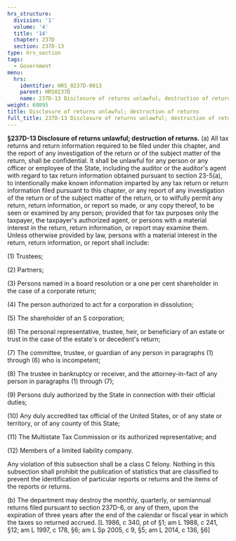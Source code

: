 ```yaml
---
hrs_structure:
  division: '1'
  volume: '4'
  title: '14'
  chapter: 237D
  section: 237D-13
type: hrs_section
tags:
  - Government
menu:
  hrs:
    identifier: HRS_0237D-0013
    parent: HRS0237D
    name: 237D-13 Disclosure of returns unlawful; destruction of returns
weight: 69095
title: Disclosure of returns unlawful; destruction of returns
full_title: 237D-13 Disclosure of returns unlawful; destruction of returns
---
```

**§237D-13 Disclosure of returns unlawful; destruction of returns.** (a) All tax returns and return information required to be filed under this chapter, and the report of any investigation of the return or of the subject matter of the return, shall be confidential. It shall be unlawful for any person or any officer or employee of the State, including the auditor or the auditor's agent with regard to tax return information obtained pursuant to section 23-5(a), to intentionally make known information imparted by any tax return or return information filed pursuant to this chapter, or any report of any investigation of the return or of the subject matter of the return, or to wilfully permit any return, return information, or report so made, or any copy thereof, to be seen or examined by any person; provided that for tax purposes only the taxpayer, the taxpayer's authorized agent, or persons with a material interest in the return, return information, or report may examine them. Unless otherwise provided by law, persons with a material interest in the return, return information, or report shall include:

(1) Trustees;

(2) Partners;

(3) Persons named in a board resolution or a one per cent shareholder in the case of a corporate return;

(4) The person authorized to act for a corporation in dissolution;

(5) The shareholder of an S corporation;

(6) The personal representative, trustee, heir, or beneficiary of an estate or trust in the case of the estate's or decedent's return;

(7) The committee, trustee, or guardian of any person in paragraphs (1) through (6) who is incompetent;

(8) The trustee in bankruptcy or receiver, and the attorney-in-fact of any person in paragraphs (1) through (7);

(9) Persons duly authorized by the State in connection with their official duties;

(10) Any duly accredited tax official of the United States, or of any state or territory, or of any county of this State;

(11) The Multistate Tax Commission or its authorized representative; and

(12) Members of a limited liability company.

Any violation of this subsection shall be a class C felony. Nothing in this subsection shall prohibit the publication of statistics that are classified to prevent the identification of particular reports or returns and the items of the reports or returns.

(b) The department may destroy the monthly, quarterly, or semiannual returns filed pursuant to section 237D-6, or any of them, upon the expiration of three years after the end of the calendar or fiscal year in which the taxes so returned accrued. [L 1986, c 340, pt of §1; am L 1988, c 241, §12; am L 1997, c 178, §6; am L Sp 2005, c 9, §5; am L 2014, c 136, §6]